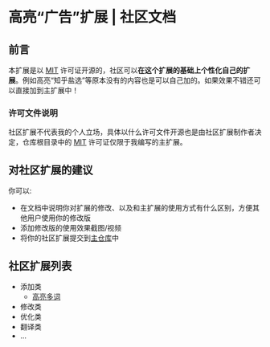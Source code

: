 # 高亮“广告”扩展 | 社区文档

## 前言
本扩展是以 [MIT](https://github.com/DuckDuckStudio/highlight-ad-extension/blob/main/LICENSE) 许可证开源的，社区可以**在这个扩展的基础上个性化自己的扩展**。例如高亮“知乎盐选”等原本没有的内容也是可以自己加的。如果效果不错还可以直接加到主扩展中！  

### 许可文件说明
社区扩展不代表我的个人立场，具体以什么许可文件开源也是由社区扩展制作者决定，仓库根目录中的 [MIT](https://github.com/DuckDuckStudio/highlight-ad-extension/blob/main/LICENSE) 许可证仅限于我编写的主扩展。

## 对社区扩展的建议
你可以:  
- 在文档中说明你对扩展的修改、以及和主扩展的使用方式有什么区别，方便其他用户使用你的修改版
- 添加修改版的使用效果截图/视频
- 将你的社区扩展提交到[主仓库](https://github.com/DuckDuckStudio/highlight-ad-extension)中

## 社区扩展列表
- 添加类
  - [高亮多词](https://github.com/DuckDuckStudio/highlight-ad-extension/tree/main/Community/%E6%B7%BB%E5%8A%A0%E7%B1%BB/%E9%AB%98%E4%BA%AE%E5%A4%9A%E8%AF%8D)
- 修改类
- 优化类
- 翻译类
- ...
